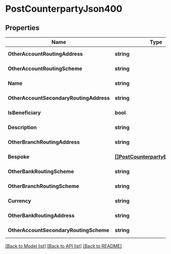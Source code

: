 # PostCounterpartyJson400

## Properties
Name | Type | Description | Notes
------------ | ------------- | ------------- | -------------
**OtherAccountRoutingAddress** | **string** |  | [default to null]
**OtherAccountRoutingScheme** | **string** |  | [default to null]
**Name** | **string** |  | [default to null]
**OtherAccountSecondaryRoutingAddress** | **string** |  | [default to null]
**IsBeneficiary** | **bool** |  | [default to null]
**Description** | **string** |  | [default to null]
**OtherBranchRoutingAddress** | **string** |  | [default to null]
**Bespoke** | [**[]PostCounterpartyBespokeJson**](PostCounterpartyBespokeJson.md) |  | [default to null]
**OtherBankRoutingScheme** | **string** |  | [default to null]
**OtherBranchRoutingScheme** | **string** |  | [default to null]
**Currency** | **string** |  | [default to null]
**OtherBankRoutingAddress** | **string** |  | [default to null]
**OtherAccountSecondaryRoutingScheme** | **string** |  | [default to null]

[[Back to Model list]](../README.md#documentation-for-models) [[Back to API list]](../README.md#documentation-for-api-endpoints) [[Back to README]](../README.md)



